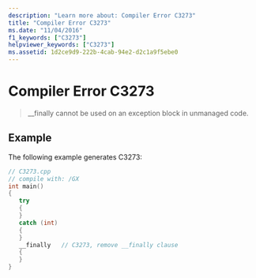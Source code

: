 ```yaml
---
description: "Learn more about: Compiler Error C3273"
title: "Compiler Error C3273"
ms.date: "11/04/2016"
f1_keywords: ["C3273"]
helpviewer_keywords: ["C3273"]
ms.assetid: 1d2ce9d9-222b-4cab-94e2-d2c1a9f5ebe0
---
```

# Compiler Error C3273

> __finally cannot be used on an exception block in unmanaged code.

## Example

The following example generates C3273:

```cpp
// C3273.cpp
// compile with: /GX
int main()
{
   try
   {
   }
   catch (int)
   {
   }
   __finally   // C3273, remove __finally clause
   {
   }
}
```
